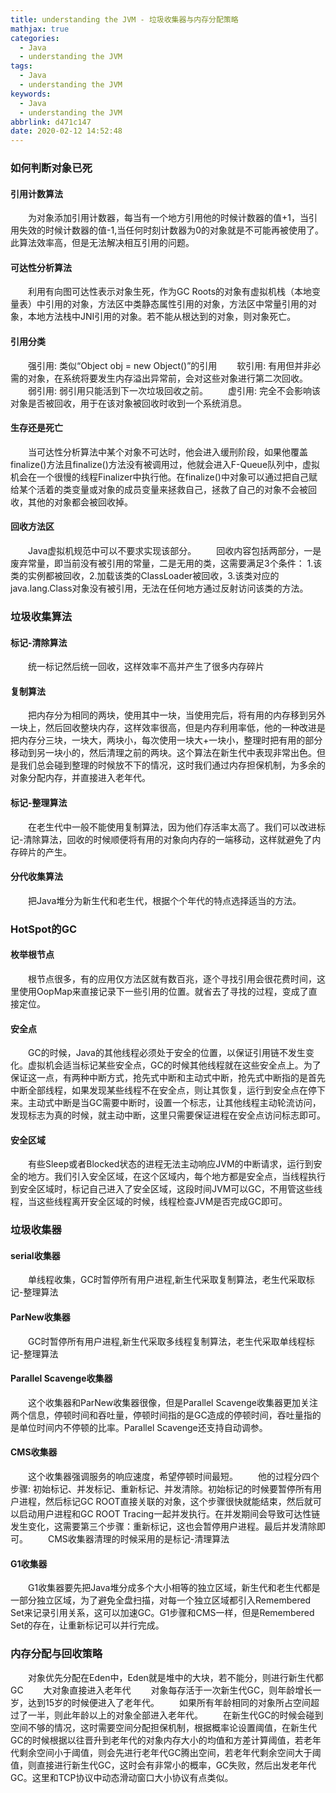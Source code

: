 ```yaml
---
title: understanding the JVM - 垃圾收集器与内存分配策略
mathjax: true
categories:
  - Java
  - understanding the JVM
tags:
  - Java
  - understanding the JVM
keywords:
  - Java
  - understanding the JVM
abbrlink: d471c147
date: 2020-02-12 14:52:48
---
```


### 如何判断对象已死
#### 引用计数算法
&emsp;&emsp;为对象添加引用计数器，每当有一个地方引用他的时候计数器的值+1，当引用失效的时候计数器的值-1,当任何时刻计数器为0的对象就是不可能再被使用了。此算法效率高，但是无法解决相互引用的问题。
#### 可达性分析算法
&emsp;&emsp;利用有向图可达性表示对象生死，作为GC Roots的对象有虚拟机栈（本地变量表）中引用的对象，方法区中类静态属性引用的对象，方法区中常量引用的对象，本地方法栈中JNI引用的对象。若不能从根达到的对象，则对象死亡。
<!---more-->
#### 引用分类
&emsp;&emsp;强引用: 类似“Object obj = new Object()”的引用
&emsp;&emsp;软引用: 有用但并非必需的对象，在系统将要发生内存溢出异常前，会对这些对象进行第二次回收。
&emsp;&emsp;弱引用: 弱引用只能活到下一次垃圾回收之前。
&emsp;&emsp;虚引用: 完全不会影响该对象是否被回收，用于在该对象被回收时收到一个系统消息。
#### 生存还是死亡
&emsp;&emsp;当可达性分析算法中某个对象不可达时，他会进入缓刑阶段，如果他覆盖finalize()方法且finalize()方法没有被调用过，他就会进入F-Queue队列中，虚拟机会在一个很慢的线程Finalizer中执行他。在finalize()中对象可以通过把自己赋给某个活着的类变量或对象的成员变量来拯救自己，拯救了自己的对象不会被回收，其他的对象都会被回收掉。
#### 回收方法区
&emsp;&emsp;Java虚拟机规范中可以不要求实现该部分。
&emsp;&emsp;回收内容包括两部分，一是废弃常量，即当前没有被引用的常量，二是无用的类，这需要满足3个条件： 1.该类的实例都被回收，2.加载该类的ClassLoader被回收，3.该类对应的java.lang.Class对象没有被引用，无法在任何地方通过反射访问该类的方法。

### 垃圾收集算法
#### 标记-清除算法
&emsp;&emsp;统一标记然后统一回收，这样效率不高并产生了很多内存碎片
#### 复制算法
&emsp;&emsp;把内存分为相同的两块，使用其中一块，当使用完后，将有用的内存移到另外一块上，然后回收整块内存，这样效率很高，但是内存利用率低，他的一种改进是把内存分三块，一块大，两块小，每次使用一块大+一块小，整理时把有用的部分移动到另一块小的，然后清理之前的两块。这个算法在新生代中表现非常出色。但是我们总会碰到整理的时候放不下的情况，这时我们通过内存担保机制，为多余的对象分配内存，并直接进入老年代。
#### 标记-整理算法
&emsp;&emsp;在老生代中一般不能使用复制算法，因为他们存活率太高了。我们可以改进标记-清除算法，回收的时候顺便将有用的对象向内存的一端移动，这样就避免了内存碎片的产生。
#### 分代收集算法
&emsp;&emsp;把Java堆分为新生代和老生代，根据个个年代的特点选择适当的方法。


### HotSpot的GC
#### 枚举根节点
&emsp;&emsp;根节点很多，有的应用仅方法区就有数百兆，逐个寻找引用会很花费时间，这里使用OopMap来直接记录下一些引用的位置。就省去了寻找的过程，变成了直接定位。
#### 安全点
&emsp;&emsp;GC的时候，Java的其他线程必须处于安全的位置，以保证引用链不发生变化。虚拟机会适当标记某些安全点，GC的时候其他线程就在这些安全点上。为了保证这一点，有两种中断方式，抢先式中断和主动式中断，抢先式中断指的是首先中断全部线程，如果发现某些线程不在安全点，则让其恢复，运行到安全点在停下来。主动式中断是当GC需要中断时，设置一个标志，让其他线程主动轮流访问，发现标志为真的时候，就主动中断，这里只需要保证进程在安全点访问标志即可。
#### 安全区域
&emsp;&emsp;有些Sleep或者Blocked状态的进程无法主动响应JVM的中断请求，运行到安全的地方。我们引入安全区域，在这个区域内，每个地方都是安全点，当线程执行到安全区域时，标记自己进入了安全区域，这段时间JVM可以GC，不用管这些线程，当这些线程离开安全区域的时候，线程检查JVM是否完成GC即可。

### 垃圾收集器
#### serial收集器
&emsp;&emsp;单线程收集，GC时暂停所有用户进程,新生代采取复制算法，老生代采取标记-整理算法
#### ParNew收集器
&emsp;&emsp;GC时暂停所有用户进程,新生代采取多线程复制算法，老生代采取单线程标记-整理算法
#### Parallel Scavenge收集器
&emsp;&emsp;这个收集器和ParNew收集器很像，但是Parallel Scavenge收集器更加关注两个信息，停顿时间和吞吐量，停顿时间指的是GC造成的停顿时间，吞吐量指的是单位时间内不停顿的比率。Parallel Scavenge还支持自动调参。
#### CMS收集器
&emsp;&emsp;这个收集器强调服务的响应速度，希望停顿时间最短。
&emsp;&emsp;他的过程分四个步骤: 初始标记、并发标记、重新标记、并发清除。初始标记的时候要暂停所有用户进程，然后标记GC ROOT直接关联的对象，这个步骤很快就能结束，然后就可以启动用户进程和GC ROOT Tracing一起并发执行。在并发期间会导致可达性链发生变化，这需要第三个步骤：重新标记，这也会暂停用户进程。最后并发清除即可。
&emsp;&emsp;CMS收集器清理的时候采用的是标记-清理算法
#### G1收集器
&emsp;&emsp;G1收集器要先把Java堆分成多个大小相等的独立区域，新生代和老生代都是一部分独立区域，为了避免全盘扫描，对每一个独立区域都引入Remembered Set来记录引用关系，这可以加速GC。G1步骤和CMS一样，但是Remembered Set的存在，让重新标记可以并行完成。

### 内存分配与回收策略
&emsp;&emsp;对象优先分配在Eden中，Eden就是堆中的大块，若不能分，则进行新生代都GC
&emsp;&emsp;大对象直接进入老年代
&emsp;&emsp;对象每存活于一次新生代GC，则年龄增长一岁，达到15岁的时候便进入了老年代。
&emsp;&emsp;如果所有年龄相同的对象所占空间超过了一半，则此年龄以上的对象全部进入老年代。
&emsp;&emsp;在新生代GC的时候会碰到空间不够的情况，这时需要空间分配担保机制，根据概率论设置阈值，在新生代GC的时候根据以往晋升到老年代的对象内存大小的均值和方差计算阈值，若老年代剩余空间小于阈值，则会先进行老年代GC腾出空间，若老年代剩余空间大于阈值，则直接进行新生代GC，这时会有非常小的概率，GC失败，然后出发老年代GC。这里和TCP协议中动态滑动窗口大小协议有点类似。

